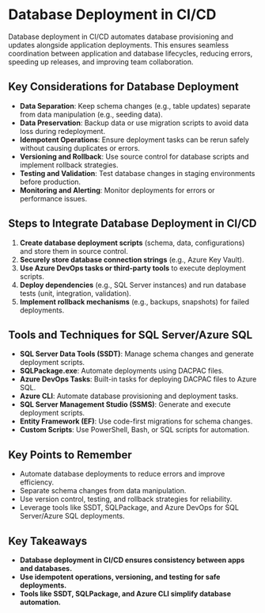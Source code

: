 # Database Deployment in CI/CD

Database deployment in CI/CD automates database provisioning and updates alongside application deployments. This ensures seamless coordination between application and database lifecycles, reducing errors, speeding up releases, and improving team collaboration.

## Key Considerations for Database Deployment

- **Data Separation**: Keep schema changes (e.g., table updates) separate from data manipulation (e.g., seeding data).
- **Data Preservation**: Backup data or use migration scripts to avoid data loss during redeployment.
- **Idempotent Operations**: Ensure deployment tasks can be rerun safely without causing duplicates or errors.
- **Versioning and Rollback**: Use source control for database scripts and implement rollback strategies.
- **Testing and Validation**: Test database changes in staging environments before production.
- **Monitoring and Alerting**: Monitor deployments for errors or performance issues.

## Steps to Integrate Database Deployment in CI/CD

1. **Create database deployment scripts** (schema, data, configurations) and store them in source control.
2. **Securely store database connection strings** (e.g., Azure Key Vault).
3. **Use Azure DevOps tasks or third-party tools** to execute deployment scripts.
4. **Deploy dependencies** (e.g., SQL Server instances) and run database tests (unit, integration, validation).
5. **Implement rollback mechanisms** (e.g., backups, snapshots) for failed deployments.

## Tools and Techniques for SQL Server/Azure SQL

- **SQL Server Data Tools (SSDT)**: Manage schema changes and generate deployment scripts.
- **SQLPackage.exe**: Automate deployments using DACPAC files.
- **Azure DevOps Tasks**: Built-in tasks for deploying DACPAC files to Azure SQL.
- **Azure CLI**: Automate database provisioning and deployment tasks.
- **SQL Server Management Studio (SSMS)**: Generate and execute deployment scripts.
- **Entity Framework (EF)**: Use code-first migrations for schema changes.
- **Custom Scripts**: Use PowerShell, Bash, or SQL scripts for automation.

## Key Points to Remember

- Automate database deployments to reduce errors and improve efficiency.
- Separate schema changes from data manipulation.
- Use version control, testing, and rollback strategies for reliability.
- Leverage tools like SSDT, SQLPackage, and Azure DevOps for SQL Server/Azure SQL deployments.

## Key Takeaways

- **Database deployment in CI/CD ensures consistency between apps and databases.**
- **Use idempotent operations, versioning, and testing for safe deployments.**
- **Tools like SSDT, SQLPackage, and Azure CLI simplify database automation.**